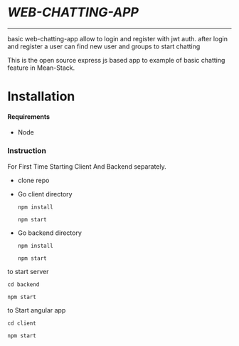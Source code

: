 
# ***WEB-CHATTING-APP***
----
basic web-chatting-app allow to login and register with jwt auth.
after login and register a user can find new user and groups to start chatting

This is the open source express js based app to example of basic chatting feature in Mean-Stack.

# Installation

#### Requirements

- Node

### Instruction

For First Time Starting Client And Backend separately.

- clone repo

- Go client directory
     ```
     npm install

     npm start
     ```
- Go backend directory
    ```
    npm install

    npm start
    ```


to start server
```
cd backend

npm start
```

to Start angular app
```
cd client

npm start
```
